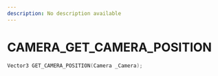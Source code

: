 ```yaml
---
description: No description available 
---
```


# CAMERA\_GET_CAMERA_POSITION

```cpp
Vector3 GET_CAMERA_POSITION(Camera _Camera);
```